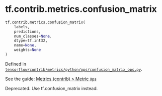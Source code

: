 <div itemscope itemtype="http://developers.google.com/ReferenceObject">
<meta itemprop="name" content="tf.contrib.metrics.confusion_matrix" />
</div>

# tf.contrib.metrics.confusion_matrix

``` python
tf.contrib.metrics.confusion_matrix(
    labels,
    predictions,
    num_classes=None,
    dtype=tf.int32,
    name=None,
    weights=None
)
```



Defined in [`tensorflow/contrib/metrics/python/ops/confusion_matrix_ops.py`](https://www.tensorflow.org/code/tensorflow/contrib/metrics/python/ops/confusion_matrix_ops.py).

See the guide: [Metrics (contrib) > Metric `Ops`](../../../../../api_guides/python/contrib.metrics.md#Metric_Ops_)

Deprecated. Use tf.confusion_matrix instead.